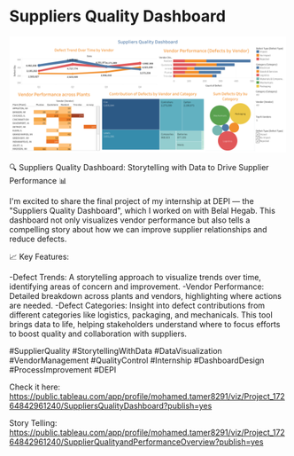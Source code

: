 # Suppliers Quality Dashboard

<img src="https://github.com/Mohamed-Tamer-1/Data-Analysis/blob/main/Tableau/Suppliers%20Quality/Suppliers%20Quality%20Dashboard.png" width="500">

🔍 Suppliers Quality Dashboard: Storytelling with Data to Drive Supplier Performance 📊

I'm excited to share the final project of my internship at DEPI — the "Suppliers Quality Dashboard", which I worked on with Belal Hegab. 
This dashboard not only visualizes vendor performance but also tells a compelling story about how we can improve supplier relationships and reduce defects.

📈 Key Features:

-Defect Trends: A storytelling approach to visualize trends over time, identifying areas of concern and improvement.
-Vendor Performance: Detailed breakdown across plants and vendors, highlighting where actions are needed.
-Defect Categories: Insight into defect contributions from different categories like logistics, packaging, and mechanicals.
This tool brings data to life, helping stakeholders understand where to focus efforts to boost quality and collaboration with suppliers.

#SupplierQuality #StorytellingWithData #DataVisualization #VendorManagement #QualityControl #Internship #DashboardDesign #ProcessImprovement #DEPI

Check it here: https://public.tableau.com/app/profile/mohamed.tamer8291/viz/Project_17264842961240/SuppliersQualityDashboard?publish=yes

Story Telling: https://public.tableau.com/app/profile/mohamed.tamer8291/viz/Project_17264842961240/SupplierQualityandPerformanceOverview?publish=yes
